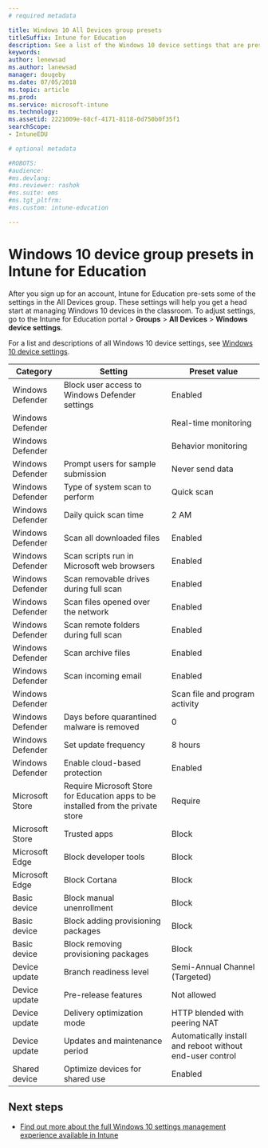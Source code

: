 ```yaml
---
# required metadata

title: Windows 10 All Devices group presets
titleSuffix: Intune for Education
description: See a list of the Windows 10 device settings that are preset at time of signup.
keywords:
author: lenewsad
ms.author: lanewsad
manager: dougeby
ms.date: 07/05/2018
ms.topic: article
ms.prod:
ms.service: microsoft-intune
ms.technology:
ms.assetid: 2221009e-68cf-4171-8118-0d750b0f35f1
searchScope:
- IntuneEDU

# optional metadata

#ROBOTS:
#audience:
#ms.devlang:
#ms.reviewer: rashok
#ms.suite: ems
#ms.tgt_pltfrm:
#ms.custom: intune-education

---
```


# Windows 10 device group presets in Intune for Education
After you sign up for an account, Intune for Education pre-sets some of the settings in the All Devices group. These settings will help you get a head start at managing Windows 10 devices in the classroom. To adjust settings, go to the Intune for Education portal > **Groups** > **All Devices** > **Windows device settings**.  

For a list and descriptions of all Windows 10 device settings, see [Windows 10 device settings](all-edu-settings-windows.md).  

|Category|Setting|Preset value|
|---|---|---|
|Windows Defender|Block user access to Windows Defender settings|Enabled|
|Windows Defender||Real-time monitoring|Enabled|
|Windows Defender||Behavior monitoring|Enabled|
|Windows Defender|Prompt users for sample submission|Never send data|
|Windows Defender|Type of system scan to perform|Quick scan|
|Windows Defender|Daily quick scan time|2 AM|
|Windows Defender|Scan all downloaded files|Enabled|
|Windows Defender|Scan scripts run in Microsoft web browsers|Enabled|
|Windows Defender|Scan removable drives during full scan|Enabled|
|Windows Defender|Scan files opened over the network|Enabled|
|Windows Defender|Scan remote folders during full scan|Enabled|
|Windows Defender|Scan archive files|Enabled|
|Windows Defender|Scan incoming email|Enabled|
|Windows Defender||Scan file and program activity|Monitor all files|
|Windows Defender|Days before quarantined malware is removed|0|
|Windows Defender|Set update frequency|8 hours|
|Windows Defender|Enable cloud-based protection|Enabled|
|Microsoft Store|Require Microsoft Store for Education apps to be installed from the private store|Require|
|Microsoft Store|Trusted apps|Block|  
|Microsoft Edge|Block developer tools|Block|
|Microsoft Edge|Block Cortana|Block|
|Basic device|Block manual unenrollment|Block|
|Basic device|Block adding provisioning packages|Block|
|Basic device|Block removing provisioning packages|Block|
|Device update|Branch readiness level|Semi-Annual Channel (Targeted)
|Device update|Pre-release features|Not allowed
|Device update|Delivery optimization mode|HTTP blended with peering NAT |
|Device update|Updates and maintenance period|Automatically install and reboot without end-user control|
|Shared device|Optimize devices for shared use|Enabled|  

## Next steps

- [Find out more about the full Windows 10 settings management experience available in Intune](https://docs.microsoft.com/intune/deploy-use/windows-10-policy-settings-in-microsoft-intune)
